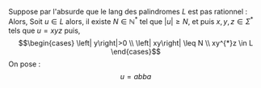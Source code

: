 Suppose par l'absurde que le lang des palindromes $L$ est pas rationnel : 
Alors, Soit $u \in L$ alors, il existe $N \in \mathbb{N}^{*}$ tel que $\left| u\right| \geq N$, 
et puis $x, y, z \in \Sigma^{*}$ tels que $u = xyz$ puis, 
$$\begin{cases}
\left| y\right|>0 \\
\left| xy\right| \leq N \\
xy^{*}z \in L
\end{cases}$$
On pose : 
$$u = abba $$
